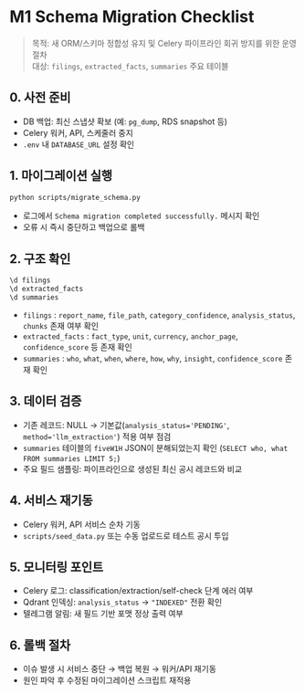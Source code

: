 # M1 Schema Migration Checklist

> 목적: 새 ORM/스키마 정합성 유지 및 Celery 파이프라인 회귀 방지를 위한 운영 절차  
> 대상: `filings`, `extracted_facts`, `summaries` 주요 테이블

## 0. 사전 준비
- DB 백업: 최신 스냅샷 확보 (예: `pg_dump`, RDS snapshot 등)
- Celery 워커, API, 스케줄러 중지
- `.env` 내 `DATABASE_URL` 설정 확인

## 1. 마이그레이션 실행
```bash
python scripts/migrate_schema.py
```

- 로그에서 `Schema migration completed successfully.` 메시지 확인
- 오류 시 즉시 중단하고 백업으로 롤백

## 2. 구조 확인
```sql
\d filings
\d extracted_facts
\d summaries
```
- `filings` : `report_name`, `file_path`, `category_confidence`, `analysis_status`, `chunks` 존재 여부 확인  
- `extracted_facts` : `fact_type`, `unit`, `currency`, `anchor_page`, `confidence_score` 등 존재 확인  
- `summaries` : `who`, `what`, `when`, `where`, `how`, `why`, `insight`, `confidence_score` 존재 확인

## 3. 데이터 검증
- 기존 레코드: NULL → 기본값(`analysis_status='PENDING'`, `method='llm_extraction'`) 적용 여부 점검
- `summaries` 테이블의 `fiveW1H` JSON이 분해되었는지 확인 (`SELECT who, what FROM summaries LIMIT 5;`)
- 주요 필드 샘플링: 파이프라인으로 생성된 최신 공시 레코드와 비교

## 4. 서비스 재기동
- Celery 워커, API 서비스 순차 기동
- `scripts/seed_data.py` 또는 수동 업로드로 테스트 공시 투입

## 5. 모니터링 포인트
- Celery 로그: classification/extraction/self-check 단계 에러 여부
- Qdrant 인덱싱: `analysis_status` → `"INDEXED"` 전환 확인
- 텔레그램 알림: 새 필드 기반 포맷 정상 출력 여부

## 6. 롤백 절차
- 이슈 발생 시 서비스 중단 → 백업 복원 → 워커/API 재기동
- 원인 파악 후 수정된 마이그레이션 스크립트 재적용
